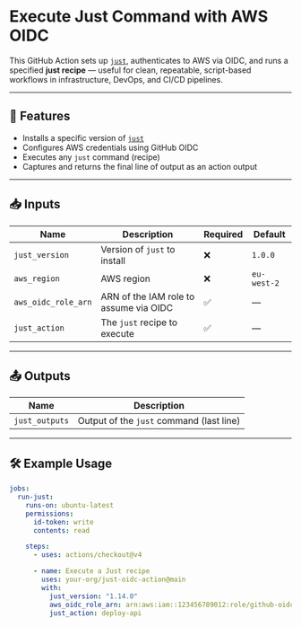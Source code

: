 # Execute Just Command with AWS OIDC

This GitHub Action sets up [`just`](https://github.com/casey/just), authenticates to AWS via OIDC, and runs a specified **just recipe** — useful for clean, repeatable, script-based workflows in infrastructure, DevOps, and CI/CD pipelines.

---

## 🚀 Features

- Installs a specific version of [`just`](https://github.com/casey/just)
- Configures AWS credentials using GitHub OIDC
- Executes any `just` command (recipe)
- Captures and returns the final line of output as an action output

---

## 📥 Inputs

| Name               | Description                                      | Required | Default      |
|--------------------|--------------------------------------------------|----------|--------------|
| `just_version`     | Version of `just` to install                     | ❌        | `1.0.0`      |
| `aws_region`       | AWS region                                       | ❌        | `eu-west-2`  |
| `aws_oidc_role_arn`| ARN of the IAM role to assume via OIDC           | ✅        | —            |
| `just_action`      | The `just` recipe to execute                     | ✅        | —            |

---

## 📤 Outputs

| Name           | Description                                |
|----------------|--------------------------------------------|
| `just_outputs` | Output of the `just` command (last line)   |

---

## 🛠 Example Usage

```yaml
jobs:
  run-just:
    runs-on: ubuntu-latest
    permissions:
      id-token: write
      contents: read

    steps:
      - uses: actions/checkout@v4

      - name: Execute a Just recipe
        uses: your-org/just-oidc-action@main
        with:
          just_version: "1.14.0"
          aws_oidc_role_arn: arn:aws:iam::123456789012:role/github-oidc-role
          just_action: deploy-api
